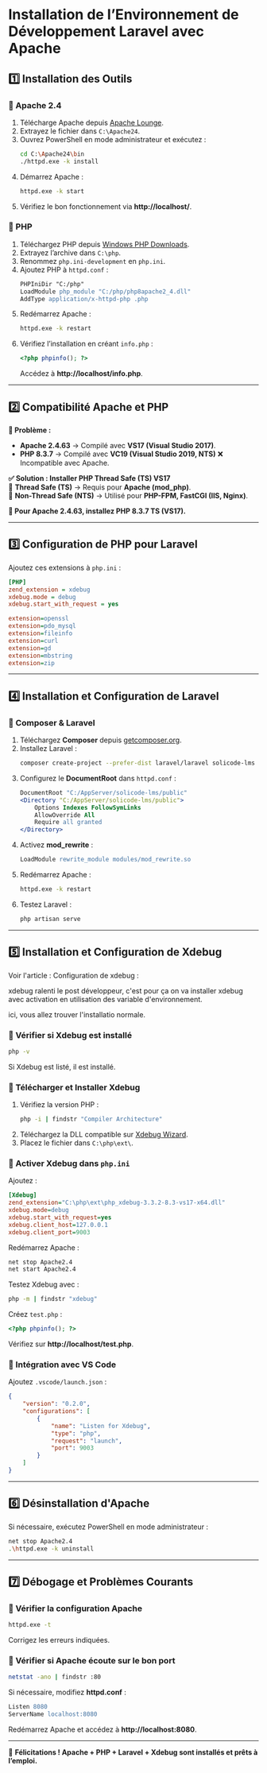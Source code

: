 # **Installation de l’Environnement de Développement Laravel avec Apache**

## **1️⃣ Installation des Outils**

### **🔹 Apache 2.4**
1. Télécharge Apache depuis [Apache Lounge](https://www.apachelounge.com/download/).
2. Extrayez le fichier dans `C:\Apache24`.
3. Ouvrez PowerShell en mode administrateur et exécutez :
   ```sh
   cd C:\Apache24\bin
   ./httpd.exe -k install
   ```
4. Démarrez Apache :
   ```sh
   httpd.exe -k start
   ```
5. Vérifiez le bon fonctionnement via **http://localhost/**.

### **🔹 PHP**
1. Téléchargez PHP depuis [Windows PHP Downloads](https://windows.php.net/download).
2. Extrayez l’archive dans `C:\php`.
3. Renommez `php.ini-development` en `php.ini`.
4. Ajoutez PHP à `httpd.conf` :
   ```apache
   PHPIniDir "C:/php"
   LoadModule php_module "C:/php/php8apache2_4.dll"
   AddType application/x-httpd-php .php
   ```
5. Redémarrez Apache :
   ```sh
   httpd.exe -k restart
   ```
6. Vérifiez l’installation en créant `info.php` :
   ```php
   <?php phpinfo(); ?>
   ```
   Accédez à **http://localhost/info.php**.

---

## **2️⃣ Compatibilité Apache et PHP**
**📌 Problème :**  
- **Apache 2.4.63** → Compilé avec **VS17 (Visual Studio 2017)**.  
- **PHP 8.3.7** → Compilé avec **VC19 (Visual Studio 2019, NTS)** ❌ Incompatible avec Apache.  

**✅ Solution : Installer PHP Thread Safe (TS) VS17**  
🔹 **Thread Safe (TS)** → Requis pour **Apache (mod_php)**.  
🔹 **Non-Thread Safe (NTS)** → Utilisé pour **PHP-FPM, FastCGI (IIS, Nginx)**.  

**📌 Pour Apache 2.4.63, installez PHP 8.3.7 TS (VS17).**

---

## **3️⃣ Configuration de PHP pour Laravel**
Ajoutez ces extensions à `php.ini` :
```ini
[PHP]
zend_extension = xdebug
xdebug.mode = debug
xdebug.start_with_request = yes

extension=openssl
extension=pdo_mysql
extension=fileinfo
extension=curl
extension=gd
extension=mbstring
extension=zip
```

---

## **4️⃣ Installation et Configuration de Laravel**
### **🔹 Composer & Laravel**
1. Téléchargez **Composer** depuis [getcomposer.org](https://getcomposer.org/download/).
2. Installez Laravel :
   ```sh
   composer create-project --prefer-dist laravel/laravel solicode-lms
   ```
3. Configurez le **DocumentRoot** dans `httpd.conf` :
   ```apache
   DocumentRoot "C:/AppServer/solicode-lms/public"
   <Directory "C:/AppServer/solicode-lms/public">
       Options Indexes FollowSymLinks
       AllowOverride All
       Require all granted
   </Directory>
   ```
4. Activez **mod_rewrite** :
   ```apache
   LoadModule rewrite_module modules/mod_rewrite.so
   ```
5. Redémarrez Apache :
   ```sh
   httpd.exe -k restart
   ```
6. Testez Laravel :
   ```sh
   php artisan serve
   ```

---

## **5️⃣ Installation et Configuration de Xdebug**

Voir l'article : Configuration de xdebug : 

xdebug ralenti le post développeur, c'est pour ça on va installer xdebug avec activation en utilisation des variable d'environnement.

ici, vous allez trouver l'installatio normale.

### **🔹 Vérifier si Xdebug est installé**
```sh
php -v
```
Si Xdebug est listé, il est installé.

### **🔹 Télécharger et Installer Xdebug**
1. Vérifiez la version PHP :
   ```sh
   php -i | findstr "Compiler Architecture"
   ```
2. Téléchargez la DLL compatible sur [Xdebug Wizard](https://xdebug.org/wizard).
3. Placez le fichier dans `C:\php\ext\`.

### **🔹 Activer Xdebug dans `php.ini`**
Ajoutez :
```ini
[Xdebug]
zend_extension="C:\php\ext\php_xdebug-3.3.2-8.3-vs17-x64.dll"
xdebug.mode=debug
xdebug.start_with_request=yes
xdebug.client_host=127.0.0.1
xdebug.client_port=9003
```
Redémarrez Apache :
```sh
net stop Apache2.4
net start Apache2.4
```
Testez Xdebug avec :
```sh
php -m | findstr "xdebug"
```
Créez `test.php` :
```php
<?php phpinfo(); ?>
```
Vérifiez sur **http://localhost/test.php**.

### **🔹 Intégration avec VS Code**
Ajoutez `.vscode/launch.json` :
```json
{
    "version": "0.2.0",
    "configurations": [
        {
            "name": "Listen for Xdebug",
            "type": "php",
            "request": "launch",
            "port": 9003
        }
    ]
}
```

---

## **6️⃣ Désinstallation d'Apache**
Si nécessaire, exécutez PowerShell en mode administrateur :
```sh
net stop Apache2.4
.\httpd.exe -k uninstall
```

---

## **7️⃣ Débogage et Problèmes Courants**
### **🔹 Vérifier la configuration Apache**
```sh
httpd.exe -t
```
Corrigez les erreurs indiquées.

### **🔹 Vérifier si Apache écoute sur le bon port**
```sh
netstat -ano | findstr :80
```
Si nécessaire, modifiez **httpd.conf** :
```apache
Listen 8080
ServerName localhost:8080
```
Redémarrez Apache et accédez à **http://localhost:8080**.

---

🚀 **Félicitations ! Apache + PHP + Laravel + Xdebug sont installés et prêts à l’emploi.**